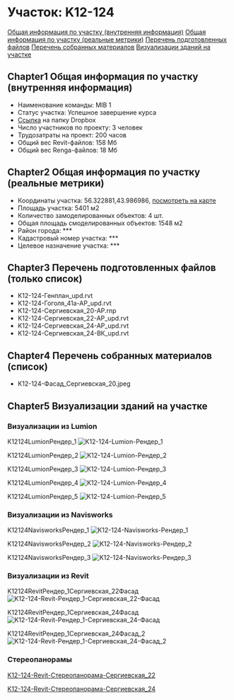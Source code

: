 # Участок: K12-124

[Общая информация по участку (внутренняя информация)](#Chapter1)
[Общая информация по участку (реальные метрики)](#Chapter2)
[Перечень подготовленных файлов](#Chapter3)
[Перечень собранных материалов](#Chapter4)
[Визуализации зданий на участке](#Chapter5)

## <a id="test">Chapter1</a> Общая информация по участку (внутренняя информация)
+ Наименование команды: MIB 1
+ Статус участка: Успешное завершение курса
+ [Ссылка](https://www.dropbox.com/sh/wvvgv1nw1iqred9/AACL2pC8uKh-e1W6I9QUOGcua/K12_124?dl=0) на папку Dropbox
+ Число участников по проекту: 3 человек
+ Трудозатраты на проект: 200 часов
+ Общий вес Revit-файлов: 158 Мб
+ Общий вес Renga-файлов: 18 Мб
## <a id="test">Chapter2</a> Общая информация по участку (реальные метрики)
+ Координаты участка: 56.322881,43.986986, [посмотреть на карте](yandex.ru/maps/47/nizhny-novgorod/?ll=56.322881%2C43.986986&z=19)
+ Площадь участка: 5401 м2
+ Количество замоделированных объектов: 4 шт.
+ Общая площадь смоделированных объектов: 1548 м2
+ Район города: *** 
+ Кадастровый номер участка: *** 
+ Целевое назначение участка: *** 
## <a id="test">Chapter3</a> Перечень подготовленных файлов (только список)
+ K12-124-Генплан_upd.rvt
+ K12-124-Гоголя_41а-АР_upd.rvt
+ K12-124-Сергиевская_20-АР.rnp
+ K12-124-Сергиевская_22-АР_upd.rvt
+ K12-124-Сергиевская_24-АР_upd.rvt
+ K12-124-Сергиевская_24-ВК_upd.rvt
## <a id="test">Chapter4</a> Перечень собранных материалов (список)
+ K12-124-Фасад_Сергиевская_20.jpeg
## <a id="test">Chapter5</a> Визуализации зданий на участке
### Визуализации из Lumion
K12124LumionРендер_1
![K12-124-Lumion-Рендер_1](/Images/K12_124/K12-124-Lumion-Рендер_1_Compressed.jpg)

K12124LumionРендер_2
![K12-124-Lumion-Рендер_2](/Images/K12_124/K12-124-Lumion-Рендер_2_Compressed.jpg)

K12124LumionРендер_3
![K12-124-Lumion-Рендер_3](/Images/K12_124/K12-124-Lumion-Рендер_3_Compressed.jpg)

K12124LumionРендер_4
![K12-124-Lumion-Рендер_4](/Images/K12_124/K12-124-Lumion-Рендер_4_Compressed.jpg)

K12124LumionРендер_5
![K12-124-Lumion-Рендер_5](/Images/K12_124/K12-124-Lumion-Рендер_5_Compressed.jpg)

### Визуализации из Navisworks
K12124NavisworksРендер_1
![K12-124-Navisworks-Рендер_1](/Images/K12_124/K12-124-Navisworks-Рендер_1_Compressed.jpg)

K12124NavisworksРендер_2
![K12-124-Navisworks-Рендер_2](/Images/K12_124/K12-124-Navisworks-Рендер_2_Compressed.jpg)

K12124NavisworksРендер_3
![K12-124-Navisworks-Рендер_3](/Images/K12_124/K12-124-Navisworks-Рендер_3_Compressed.jpg)

### Визуализации из Revit
K12124RevitРендер_1Сергиевская_22Фасад
![K12-124-Revit-Рендер_1-Сергиевская_22-Фасад](/Images/K12_124/K12-124-Revit-Рендер_1-Сергиевская_22-Фасад_Compressed.jpg)

K12124RevitРендер_1Сергиевская_24Фасад
![K12-124-Revit-Рендер_1-Сергиевская_24-Фасад](/Images/K12_124/K12-124-Revit-Рендер_1-Сергиевская_24-Фасад_Compressed.jpg)

K12124RevitРендер_1Сергиевская_24Фасад_2
![K12-124-Revit-Рендер_1-Сергиевская_24-Фасад_2](/Images/K12_124/K12-124-Revit-Рендер_1-Сергиевская_24-Фасад_2_Compressed.jpg)

### Стереопанорамы
[K12-124-Revit-Стереопанорама-Сергиевская_22](https://pano.autodesk.com/pano.html?url=jpgs/6b783e2d-6ebc-40ac-be0b-d57f9ee1e9e0&version=2)

[K12-124-Revit-Стереопанорама-Сергиевская_24](https://pano.autodesk.com/pano.html?url=jpgs/2c17d2c1-c1bf-414d-bbae-2e3a50786090&version=2)

